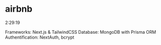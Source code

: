 # airbnb
2:29:19

Frameworks: Next.js & TailwindCSS
Database: MongoDB with Prisma ORM
Authentification: NextAuth, bcrypt
